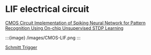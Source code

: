 # LIF electrical circuit

[CMOS Circuit Implementation of Spiking Neural
Network for Pattern Recognition Using On-chip
Unsupervised STDP Learning](https://arxiv.org/pdf/2204.04430.pdf)

:::{image} /images/CMOS-LIF.png
:::

[Schmitt Trigger](https://en.wikipedia.org/wiki/Schmitt_trigger)